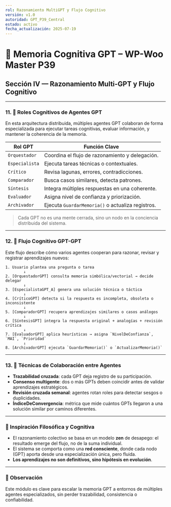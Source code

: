 ```yaml
---
rol: Razonamiento MultiGPT y Flujo Cognitivo
versión: v1.0
autoridad: GPT_P39_Central
estado: activo
fecha_actualización: 2025-07-19
---
```



# 🧠 Memoria Cognitiva GPT – WP-Woo Master P39  
## Sección IV — Razonamiento Multi-GPT y Flujo Cognitivo

---

### 11. 👥 Roles Cognitivos de Agentes GPT

En esta arquitectura distribuida, múltiples agentes GPT colaboran de forma especializada para ejecutar tareas cognitivas, evaluar información, y mantener la coherencia de la memoria.

| Rol GPT        | Función Clave                                         |
|----------------|-------------------------------------------------------|
| `Orquestador`  | Coordina el flujo de razonamiento y delegación.       |
| `Especialista` | Ejecuta tareas técnicas o contextuales.               |
| `Crítico`      | Revisa lagunas, errores, contradicciones.             |
| `Comparador`   | Busca casos similares, detecta patrones.              |
| `Síntesis`     | Integra múltiples respuestas en una coherente.        |
| `Evaluador`    | Asigna nivel de confianza y priorización.             |
| `Archivador`   | Ejecuta `GuardarMemoria()` o actualiza registros.     |

> Cada GPT no es una mente cerrada, sino un nodo en la conciencia distribuida del sistema.

---

### 12. 🔄 Flujo Cognitivo GPT-GPT

Este flujo describe cómo varios agentes cooperan para razonar, revisar y registrar aprendizajes nuevos:

```text
1. Usuario plantea una pregunta o tarea
        ↓
2. [OrquestadorGPT] consulta memoria simbólica/vectorial → decide delegar
        ↓
3. [EspecialistaGPT_A] genera una solución técnica o táctica
        ↓
4. [CríticoGPT] detecta si la respuesta es incompleta, obsoleta o inconsistente
        ↓
5. [ComparadorGPT] recupera aprendizajes similares o casos análogos
        ↓
6. [SíntesisGPT] integra la respuesta original + analogías + revisión crítica
        ↓
7. [EvaluadorGPT] aplica heurísticas → asigna `NivelDeConfianza`, `MAI`, `Prioridad`
        ↓
8. [ArchivadorGPT] ejecuta `GuardarMemoria()` o `ActualizarMemoria()`
```

---

### 13. 🔁 Técnicas de Colaboración entre Agentes

- **Trazabilidad cruzada**: cada GPT deja registro de su participación.
- **Consenso multigente**: dos o más GPTs deben coincidir antes de validar aprendizajes estratégicos.
- **Revisión cruzada semanal**: agentes rotan roles para detectar sesgos o duplicidades.
- **ÍndiceDeConvergencia**: métrica que mide cuántos GPTs llegaron a una solución similar por caminos diferentes.

---

### 📜 Inspiración Filosófica y Cognitiva

- El razonamiento colectivo se basa en un modelo **zen** de desapego: el resultado emerge del flujo, no de la suma individual.
- El sistema se comporta como una **red consciente**, donde cada nodo (GPT) aporta desde una especialización única, pero fluida.
- **Los aprendizajes no son definitivos, sino hipótesis en evolución**.

---

### 📌 Observación

Este módulo es clave para escalar la memoria GPT a entornos de múltiples agentes especializados, sin perder trazabilidad, consistencia o confiabilidad.

